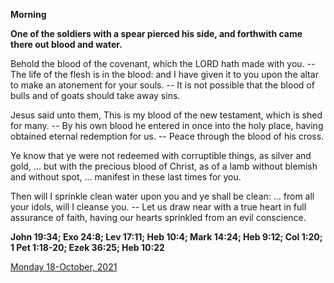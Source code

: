 **Morning**

**One of the soldiers with a spear pierced his side, and forthwith came there out blood and water.**
 
Behold the blood of the covenant, which the LORD hath made with you. -- The life of the flesh is in the blood: and I have given it to you upon the altar to make an atonement for your souls. -- It is not possible that the blood of bulls and of goats should take away sins.
 
Jesus said unto them, This is my blood of the new testament, which is shed for many. -- By his own blood he entered in once into the holy place, having obtained eternal redemption for us. -- Peace through the blood of his cross.
 
Ye know that ye were not redeemed with corruptible things, as silver and gold, ... but with the precious blood of Christ, as of a lamb without blemish and without spot, ... manifest in these last times for you.
 
Then will I sprinkle clean water upon you and ye shall be clean: ... from all your idols, will I cleanse you. -- Let us draw near with a true heart in full assurance of faith, having our hearts sprinkled from an evil conscience.  

**John 19:34; Exo 24:8; Lev 17:11; Heb 10:4; Mark 14:24; Heb 9:12; Col 1:20; 1 Pet 1:18-20; Ezek 36:25; Heb 10:22**

[Monday 18-October, 2021](https://t.me/daily_light)
